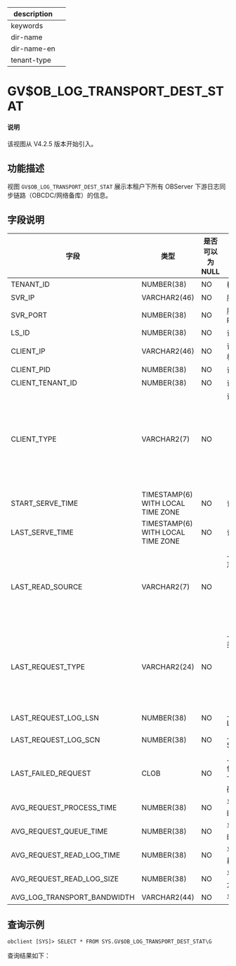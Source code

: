 |description||
|---|---|
|keywords||
|dir-name||
|dir-name-en||
|tenant-type||

# GV$OB_LOG_TRANSPORT_DEST_STAT

<main id="notice" type='explain'>
  <h4>说明</h4>
  <p>该视图从 V4.2.5 版本开始引入。</p>
</main>

## 功能描述

视图 `GV$OB_LOG_TRANSPORT_DEST_STAT` 展示本租户下所有 OBServer 下游日志同步链路（OBCDC/网络备库）的信息。

## 字段说明

| **字段** | **类型** | **是否可以为 NULL** | **描述** |
| -------- | -------- | ------------------ | -------- |
| TENANT_ID                   | NUMBER(38)                        | NO   | 租户 ID     |
| SVR_IP                      | VARCHAR2(46)                      | NO   | 服务端 IP     |
| SVR_PORT                    | NUMBER(38)                        | NO   | 服务端 RPC_PORT     |
| LS_ID                       | NUMBER(38)                        | NO   | 请求的日志流 ID     |
| CLIENT_IP                   | VARCHAR2(46)                      | NO   | 请求端的进程所在机器的 IP     |
| CLIENT_PID                  | NUMBER(38)                        | NO   | 请求端的进程 ID     |
| CLIENT_TENANT_ID            | NUMBER(38)                        | NO   | 请求端的租户 ID     |
| CLIENT_TYPE                 | VARCHAR2(7)                       | NO   | 请求端的类型：<ul><li>STANDBY：网络备库 </li><li>CDC：OBCDC </li><li>UNKNOWN：未知客户端类型 </li></ul>    |
| START_SERVE_TIME            | TIMESTAMP(6) WITH LOCAL TIME ZONE | NO   | 记录创建时间     |
| LAST_SERVE_TIME             | TIMESTAMP(6) WITH LOCAL TIME ZONE | NO   | 记录修改时间     |
| LAST_READ_SOURCE            | VARCHAR2(7)                       | NO   | 上次处理请求时日志的读取来源：<ul><li>ONLINE： </li><li>ARCHIVE： </li><li>UNKNOWN：未知来源 </li></ul>     |
| LAST_REQUEST_TYPE           | VARCHAR2(24)                      | NO   | 上次请求的 RPC 类型：<ul><li>ITERATE： </li><li>RAW_READ： </li><li>UNKNOWN：未知来源 </li></ul>     |
| LAST_REQUEST_LOG_LSN        | NUMBER(38)                        | NO   | 上次请求的日志的 LSN     |
| LAST_REQUEST_LOG_SCN        | NUMBER(38)                        | NO   | 上次请求的日志的 SCN     |
| LAST_FAILED_REQUEST         | CLOB                              | NO   | 上次失败的 RPC 信息，发送时间/ TRACE_ID /错误码等    |
| AVG_REQUEST_PROCESS_TIME    | NUMBER(38)                        | NO   | 平均 RPC 处理耗时     |
| AVG_REQUEST_QUEUE_TIME      | NUMBER(38)                        | NO   | 平均 RPC 排队耗时     |
| AVG_REQUEST_READ_LOG_TIME   | NUMBER(38)                        | NO   | 平均 RPC 读日志耗时     |
| AVG_REQUEST_READ_LOG_SIZE   | NUMBER(38)                        | NO   | 平均 RPC 读日志大小     |
| AVG_LOG_TRANSPORT_BANDWIDTH | VARCHAR2(44)                      | NO   | 平均日志传输带宽     |

## 查询示例

```shell
obclient [SYS]> SELECT * FROM SYS.GV$OB_LOG_TRANSPORT_DEST_STAT\G
```

查询结果如下：

```shell

```
